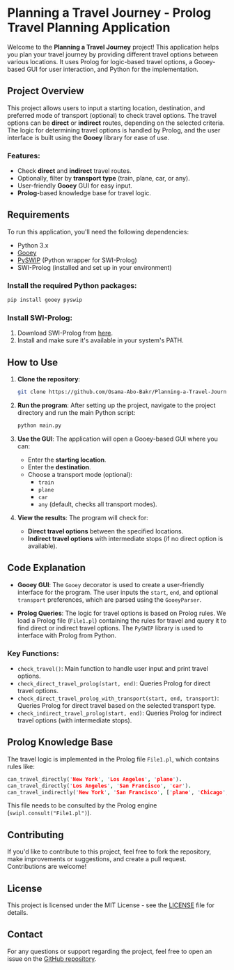 # Planning a Travel Journey - Prolog Travel Planning Application

Welcome to the **Planning a Travel Journey** project! This application helps you plan your travel journey by providing different travel options between various locations. It uses Prolog for logic-based travel options, a Gooey-based GUI for user interaction, and Python for the implementation.

## Project Overview

This project allows users to input a starting location, destination, and preferred mode of transport (optional) to check travel options. The travel options can be **direct** or **indirect** routes, depending on the selected criteria. The logic for determining travel options is handled by Prolog, and the user interface is built using the **Gooey** library for ease of use.

### Features:
- Check **direct** and **indirect** travel routes.
- Optionally, filter by **transport type** (train, plane, car, or any).
- User-friendly **Gooey** GUI for easy input.
- **Prolog**-based knowledge base for travel logic.

## Requirements

To run this application, you'll need the following dependencies:

- Python 3.x
- [Gooey](https://github.com/chriskiehl/Gooey)
- [PySWIP](https://github.com/yuce/pyswip) (Python wrapper for SWI-Prolog)
- SWI-Prolog (installed and set up in your environment)

### Install the required Python packages:
```bash
pip install gooey pyswip
```

### Install SWI-Prolog:
1. Download SWI-Prolog from [here](https://www.swi-prolog.org/Download.html).
2. Install and make sure it's available in your system's PATH.

## How to Use

1. **Clone the repository**:
   ```bash
   git clone https://github.com/Osama-Abo-Bakr/Planning-a-Travel-Journey.git
   ```

2. **Run the program**:
   After setting up the project, navigate to the project directory and run the main Python script:
   ```bash
   python main.py
   ```

3. **Use the GUI**:
   The application will open a Gooey-based GUI where you can:
   - Enter the **starting location**.
   - Enter the **destination**.
   - Choose a transport mode (optional):
     - `train`
     - `plane`
     - `car`
     - `any` (default, checks all transport modes).

4. **View the results**:
   The program will check for:
   - **Direct travel options** between the specified locations.
   - **Indirect travel options** with intermediate stops (if no direct option is available).

## Code Explanation

- **Gooey GUI**: The `Gooey` decorator is used to create a user-friendly interface for the program. The user inputs the `start`, `end`, and optional `transport` preferences, which are parsed using the `GooeyParser`.
  
- **Prolog Queries**: The logic for travel options is based on Prolog rules. We load a Prolog file (`File1.pl`) containing the rules for travel and query it to find direct or indirect travel options. The `PySWIP` library is used to interface with Prolog from Python.

### Key Functions:

- `check_travel()`: Main function to handle user input and print travel options.
- `check_direct_travel_prolog(start, end)`: Queries Prolog for direct travel options.
- `check_direct_travel_prolog_with_transport(start, end, transport)`: Queries Prolog for direct travel based on the selected transport type.
- `check_indirect_travel_prolog(start, end)`: Queries Prolog for indirect travel options (with intermediate stops).

## Prolog Knowledge Base

The travel logic is implemented in the Prolog file `File1.pl`, which contains rules like:
```prolog
can_travel_directly('New York', 'Los Angeles', 'plane').
can_travel_directly('Los Angeles', 'San Francisco', 'car').
can_travel_indirectly('New York', 'San Francisco', ['plane', 'Chicago', 'car']).
```

This file needs to be consulted by the Prolog engine (`swipl.consult("File1.pl")`).

## Contributing

If you'd like to contribute to this project, feel free to fork the repository, make improvements or suggestions, and create a pull request. Contributions are welcome!

## License

This project is licensed under the MIT License - see the [LICENSE](LICENSE) file for details.

## Contact

For any questions or support regarding the project, feel free to open an issue on the [GitHub repository](https://github.com/Osama-Abo-Bakr/Planning-a-Travel-Journey.git).